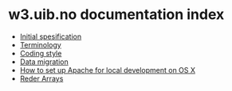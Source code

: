 w3.uib.no documentation index
================================

* [Initial spesification](spec.html)
* [Terminology](terms.html)
* [Coding style](style.html)
* [Data migration](migrate.html)
* [How to set up Apache for local development on OS X](apache-local.html)
* [Reder Arrays](render-array.html)

